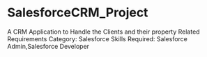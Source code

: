 # SalesforceCRM_Project
A CRM Application to Handle the Clients and their property Related Requirements Category: Salesforce Skills Required: Salesforce Admin,Salesforce Developer 
